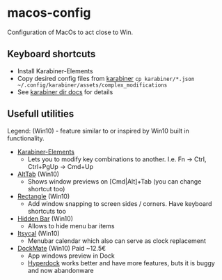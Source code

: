 # macos-config

Configuration of MacOs to act close to Win.

## Keyboard shortcuts

* Install Karabiner-Elements
* Copy desired config files from [karabiner](karabiner) `cp karabiner/*.json ~/.config/karabiner/assets/complex_modifications`
* See [karabiner dir docs](karabiner/README.md) for details

## Usefull utilities

Legend:
(Win10) - feature similar to or inspired by Win10 built in functionality.

* [Karabiner-Elements](https://github.com/pqrs-org/Karabiner-Elements)
  * Lets you to modify key combinations to another. I.e. Fn -> Ctrl, Ctrl+PgUp -> Cmd+Up
* [AltTab](https://github.com/lwouis/alt-tab-macos) (Win10)
  * Shows window previews on [Cmd|Alt]+Tab (you can change shortcut too)
* [Rectangle](https://github.com/rxhanson/Rectangle) (Win10)
  * Add window snapping to screen sides / corners. Have keyboard shortcuts too
* [Hidden Bar](https://github.com/dwarvesf/hidden) (Win10)
  * Allows to hide menu bar items
* [Itsycal](https://www.mowglii.com/itsycal/) (Win10)
  * Menubar calendar which also can serve as clock replacement
* [DockMate](https://www.macenhance.com/dockmate) (Win10) Paid ~12.5€
  * App windows preview in Dock
  * [Hyperdock](https://bahoom.com/hyperdock) works better and have more features, buts it is buggy and now abandonware
